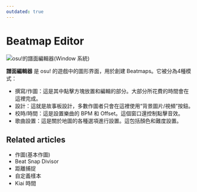 ```yaml
---
outdated: true
---
```


# Beatmap Editor

![osu!的譜面編輯器(Window 系統)](Compose/img/Compose.jpg "osu!的譜面編輯器(Window 系統)")

**譜面編輯器** 是 osu! 的遊戲中的圖形界面，用於創建 Beatmaps。它被分為4種模式：

- 撰寫/作圖：這是其中點擊方塊放置和編輯的部分。大部分所花費的時間會在這裡完成。
- 設計：這就是故事板設計，多數作圖者只會在這裡使用“背景圖片/視頻”按鈕。
- 校時/時間：這是設置樂曲的 BPM 和 Offset。這個窗口還控制點擊音效。
- 歌曲設置：這是關於地圖的各種選項進行設置。這包括顏色和難度設置。

## Related articles

- 作圖(基本作圖)
- Beat Snap Divisor
- 距離捕捉
- 自定義樣本
- Kiai 時間
